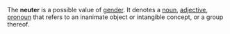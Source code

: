 The **neuter** is a possible value of [gender](genus.md). It denotes a [noun](nomen.md), [adjective](adiectivum.md), [pronoun](pronomen.md) that refers to an inanimate object or intangible concept, or a group thereof.
